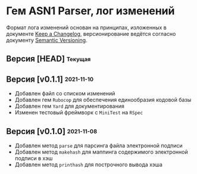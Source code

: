 # Гем ASN1 Parser, лог изменений

Формат лога изменений основан на принципах, изложенных в документе [Keep a Changelog](https://keepachangelog.com/ru/1.0.0/),
версионирование ведётся согласно документу [Semantic Versioning](https://semver.org/lang/ru/spec/v2.0.0.html).

## Версия [HEAD] <sub><sup>Текущая</sub></sup>

## Версия [v0.1.1] <sub><sup>2021-11-10</sub></sup>

* Добавлен файл со списком изменений
* Добавлен гем `Rubocop` для обеспечения единообразия кодовой базы
* Добавлен гем `Yard` для документирования
* Изменен тестовый фреймворк с `MiniTest` на `RSpec`

## Версия [v0.1.0] <sub><sup>2021-11-08</sub></sup>

* Добавлен метод `parse` для парсинга файла электронной подписи
* Добавлен метод `makehash` для маппинга содержимого электронной подписи в хэш
* Добавлен метод `printhash` для построчного вывода хэша
